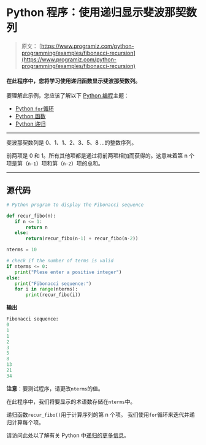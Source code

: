# Python 程序：使用递归显示斐波那契数列

> 原文： [https://www.programiz.com/python-programming/examples/fibonacci-recursion](https://www.programiz.com/python-programming/examples/fibonacci-recursion)

#### 在此程序中，您将学习使用递归函数显示斐波那契数列。

要理解此示例，您应该了解以下 [Python 编程](/python-programming "Python tutorial")主题：

*   [Python `for`循环](/python-programming/for-loop)
*   [Python 函数](/python-programming/function)
*   [Python 递归](/python-programming/recursion)

* * *

斐波那契数列是 0、1、1、2、3、5、8 ...的整数序列。

前两项是 0 和 1。所有其他项都是通过将前两项相加而获得的。这意味着第 n 个项是第（`n-1`）项和第（`n-2`）项的总和。

* * *

## 源代码

```py
# Python program to display the Fibonacci sequence

def recur_fibo(n):
   if n <= 1:
       return n
   else:
       return(recur_fibo(n-1) + recur_fibo(n-2))

nterms = 10

# check if the number of terms is valid
if nterms <= 0:
   print("Plese enter a positive integer")
else:
   print("Fibonacci sequence:")
   for i in range(nterms):
       print(recur_fibo(i)) 
```

**输出**

```py
Fibonacci sequence:
0
1
1
2
3
5
8
13
21
34 
```

**注意**：要测试程序，请更改`nterms`的值。

在此程序中，我们将要显示的术语数存储在`nterms`中。

递归函数`recur_fibo()`用于计算序列的第 n 个项。 我们使用`for`循环来迭代并递归计算每个项。

请访问此处以了解有关 Python 中[递归的更多信息](/python-programming/recursion "Python recursion")。